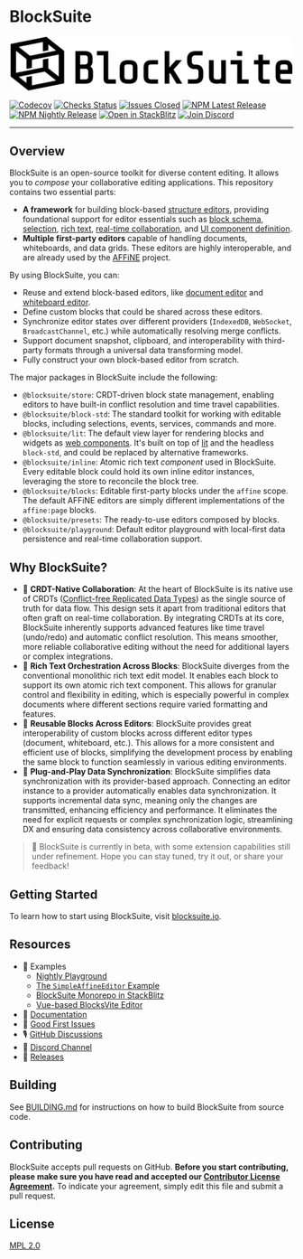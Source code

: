 # BlockSuite

<p align="center">
  <picture style="width: 500px">
    <source media="(prefers-color-scheme: light)" srcset="https://raw.githubusercontent.com/toeverything/blocksuite/master/assets/logo-and-name-h.svg" />
    <source media="(prefers-color-scheme: dark)" srcset="https://raw.githubusercontent.com/toeverything/blocksuite/master/assets/logo-and-name-h-white.svg" />
    <img src="https://raw.githubusercontent.com/toeverything/blocksuite/master/assets/logo-and-name-h.svg" width="500" alt="BlockSuite logo and name" />
  </picture>
</p>

[![Codecov](https://codecov.io/gh/toeverything/blocksuite/branch/master/graph/badge.svg?token=T86JYCDSMN)](https://codecov.io/gh/toeverything/blocksuite)
[![Checks Status](https://img.shields.io/github/checks-status/toeverything/blocksuite/master)](https://github.com/toeverything/blocksuite/actions?query=branch%3Amaster)
[![Issues Closed](https://img.shields.io/github/issues-closed/toeverything/blocksuite?color=6880ff)](https://github.com/toeverything/blocksuite/issues?q=is%3Aissue+is%3Aclosed)
[![NPM Latest Release](https://img.shields.io/npm/v/@blocksuite/store.svg?maxAge=300&color=6880ff)](./packages/store/package.json)
[![NPM Nightly Release](https://img.shields.io/npm/v/@blocksuite/presets/nightly?color=6880ff)](https://github.com/toeverything/blocksuite/actions/workflows/nightly-release.yml?query=branch%3Amaster)
[![Open in StackBlitz](https://img.shields.io/badge/open%20in-StackBlitz-black)](https://stackblitz.com/github/toeverything/blocksuite)
[![Join Discord](https://img.shields.io/discord/959027316334407691)](https://discord.gg/9vwSWmYYcZ)

---

## Overview

BlockSuite is an open-source toolkit for diverse content editing. It allows you to _compose_ your collaborative editing applications. This repository contains two essential parts:

- **A framework** for building block-based [structure editors](https://en.wikipedia.org/wiki/Structure_editor), providing foundational support for editor essentials such as [block schema](https://blocksuite.io/block-schema.html), [selection](https://blocksuite.io/selection-api.html), [rich text](https://github.com/toeverything/blocksuite/tree/master/packages/inline), [real-time collaboration](https://blocksuite.io/unidirectional-data-flow.html), and [UI component definition](https://blocksuite.io/block-view.html).
- **Multiple first-party editors** capable of handling documents, whiteboards, and data grids. These editors are highly interoperable, and are already used by the [AFFiNE](https://github.com/toeverything/AFFiNE) project.

By using BlockSuite, you can:

- Reuse and extend block-based editors, like [document editor](https://try-blocksuite.vercel.app/starter/?init) and [whiteboard editor](https://try-blocksuite.vercel.app/).
- Define custom blocks that could be shared across these editors.
- Synchronize editor states over different providers (`IndexedDB`, `WebSocket`, `BroadcastChannel`, etc.) while automatically resolving merge conflicts.
- Support document snapshot, clipboard, and interoperability with third-party formats through a universal data transforming model.
- Fully construct your own block-based editor from scratch.

The major packages in BlockSuite include the following:

- `@blocksuite/store`: CRDT-driven block state management, enabling editors to have built-in conflict resolution and time travel capabilities.
- `@blocksuite/block-std`: The standard toolkit for working with editable blocks, including selections, events, services, commands and more.
- `@blocksuite/lit`: The default view layer for rendering blocks and widgets as [web components](https://developer.mozilla.org/en-US/docs/Web/API/Web_components). It's built on top of [lit](https://lit.dev/) and the headless `block-std`, and could be replaced by alternative frameworks.
- `@blocksuite/inline`: Atomic rich text _component_ used in BlockSuite. Every editable block could hold its own inline editor instances, leveraging the store to reconcile the block tree.
- `@blocksuite/blocks`: Editable first-party blocks under the `affine` scope. The default AFFiNE editors are simply different implementations of the `affine:page` blocks.
- `@blocksuite/presets`: The ready-to-use editors composed by blocks.
- `@blocksuite/playground`: Default editor playground with local-first data persistence and real-time collaboration support.

## Why BlockSuite?

- 🧬 **CRDT-Native Collaboration**: At the heart of BlockSuite is its native use of CRDTs ([Conflict-free Replicated Data Types](https://en.wikipedia.org/wiki/Conflict-free_replicated_data_type)) as the single source of truth for data flow. This design sets it apart from traditional editors that often graft on real-time collaboration. By integrating CRDTs at its core, BlockSuite inherently supports advanced features like time travel (undo/redo) and automatic conflict resolution. This means smoother, more reliable collaborative editing without the need for additional layers or complex integrations.
- 🧩 **Rich Text Orchestration Across Blocks**: BlockSuite diverges from the conventional monolithic rich text edit model. It enables each block to support its own atomic rich text component. This allows for granular control and flexibility in editing, which is especially powerful in complex documents where different sections require varied formatting and features.
- 🎨 **Reusable Blocks Across Editors**: BlockSuite provides great interoperability of custom blocks across different editor types (document, whiteboard, etc.). This allows for a more consistent and efficient use of blocks, simplifying the development process by enabling the same block to function seamlessly in various editing environments.
- 🔌 **Plug-and-Play Data Synchronization**: BlockSuite simplifies data synchronization with its provider-based approach. Connecting an editor instance to a provider automatically enables data synchronization. It supports incremental data sync, meaning only the changes are transmitted, enhancing efficiency and performance. It eliminates the need for explicit requests or complex synchronization logic, streamlining DX and ensuring data consistency across collaborative environments.

> 🚧 BlockSuite is currently in beta, with some extension capabilities still under refinement. Hope you can stay tuned, try it out, or share your feedback!

## Getting Started

To learn how to start using BlockSuite, visit [blocksuite.io](https://blocksuite.io/quick-start.html).

## Resources

- 🎁 Examples
  - [Nightly Playground](https://try-blocksuite.vercel.app/starter/?init)
  - [The `SimpleAffineEditor` Example](https://try-blocksuite.vercel.app/examples/basic/)
  - [BlockSuite Monorepo in StackBlitz](https://stackblitz.com/github/toeverything/blocksuite)
  - [Vue-based BlocksVite Editor](https://github.com/zuozijian3720/blocksvite)
- 📝 [Documentation](https://blocksuite.io/quick-start.html)
- 📍 [Good First Issues](https://github.com/toeverything/blocksuite/issues?q=is%3Aopen+is%3Aissue+label%3A%22good+first+issue%22)
- 🎙️ [GitHub Discussions](https://github.com/toeverything/blocksuite/discussions)
- 💬 [Discord Channel](https://discord.gg/9vwSWmYYcZ)
- 🚀 [Releases](https://github.com/toeverything/blocksuite/releases)

## Building

See [BUILDING.md](BUILDING.md) for instructions on how to build BlockSuite from source code.

## Contributing

BlockSuite accepts pull requests on GitHub. **Before you start contributing, please make sure you have read and accepted our [Contributor License Agreement](https://github.com/toeverything/blocksuite/edit/master/.github/CLA.md).** To indicate your agreement, simply edit this file and submit a pull request.

## License

[MPL 2.0](./LICENSE)
